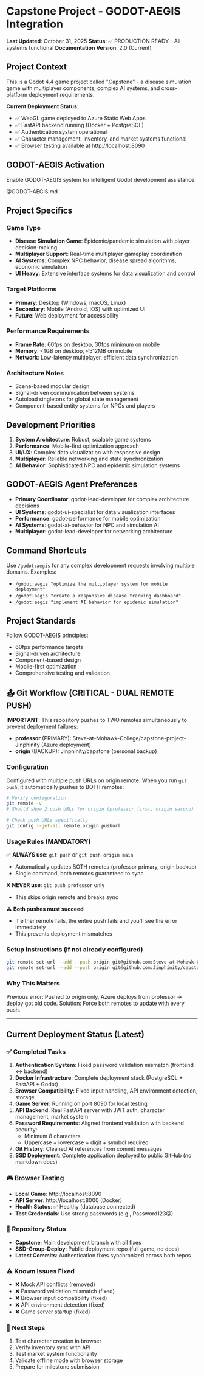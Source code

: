 # Capstone Project - GODOT-AEGIS Integration

**Last Updated**: October 31, 2025
**Status**: ✅ PRODUCTION READY - All systems functional
**Documentation Version**: 2.0 (Current)

## Project Context
This is a Godot 4.4 game project called "Capstone" - a disease simulation game with multiplayer components, complex AI systems, and cross-platform deployment requirements.

**Current Deployment Status**:
- ✅ WebGL game deployed to Azure Static Web Apps
- ✅ FastAPI backend running (Docker + PostgreSQL)
- ✅ Authentication system operational
- ✅ Character management, inventory, and market systems functional
- ✅ Browser testing available at http://localhost:8090

## GODOT-AEGIS Activation
Enable GODOT-AEGIS system for intelligent Godot development assistance:

@GODOT-AEGIS.md

## Project Specifics

### Game Type
- **Disease Simulation Game**: Epidemic/pandemic simulation with player decision-making
- **Multiplayer Support**: Real-time multiplayer gameplay coordination
- **AI Systems**: Complex NPC behavior, disease spread algorithms, economic simulation
- **UI Heavy**: Extensive interface systems for data visualization and control

### Target Platforms
- **Primary**: Desktop (Windows, macOS, Linux)
- **Secondary**: Mobile (Android, iOS) with optimized UI
- **Future**: Web deployment for accessibility

### Performance Requirements
- **Frame Rate**: 60fps on desktop, 30fps minimum on mobile
- **Memory**: <1GB on desktop, <512MB on mobile
- **Network**: Low-latency multiplayer, efficient data synchronization

### Architecture Notes
- Scene-based modular design
- Signal-driven communication between systems
- Autoload singletons for global state management
- Component-based entity systems for NPCs and players

## Development Priorities

1. **System Architecture**: Robust, scalable game systems
2. **Performance**: Mobile-first optimization approach
3. **UI/UX**: Complex data visualization with responsive design
4. **Multiplayer**: Reliable networking and state synchronization
5. **AI Behavior**: Sophisticated NPC and epidemic simulation systems

## GODOT-AEGIS Agent Preferences

- **Primary Coordinator**: godot-lead-developer for complex architecture decisions
- **UI Systems**: godot-ui-specialist for data visualization interfaces
- **Performance**: godot-performance for mobile optimization
- **AI Systems**: godot-ai-behavior for NPC and simulation AI
- **Multiplayer**: godot-lead-developer for networking architecture

## Command Shortcuts

Use `/godot:aegis` for any complex development requests involving multiple domains. Examples:
- `/godot:aegis "optimize the multiplayer system for mobile deployment"`
- `/godot:aegis "create a responsive disease tracking dashboard"`
- `/godot:aegis "implement AI behavior for epidemic simulation"`

## Project Standards

Follow GODOT-AEGIS principles:
- 60fps performance targets
- Signal-driven architecture
- Component-based design
- Mobile-first optimization
- Comprehensive testing and validation

## 📤 Git Workflow (CRITICAL - DUAL REMOTE PUSH)

**IMPORTANT**: This repository pushes to TWO remotes simultaneously to prevent deployment failures:
- **professor** (PRIMARY): Steve-at-Mohawk-College/capstone-project-Jinphinity (Azure deployment)
- **origin** (BACKUP): Jinphinity/capstone (personal backup)

### Configuration
Configured with multiple push URLs on origin remote. When you run `git push`, it automatically pushes to BOTH remotes:

```bash
# Verify configuration
git remote -v
# Should show 2 push URLs for origin (professor first, origin second)

# Check push URLs specifically
git config --get-all remote.origin.pushurl
```

### Usage Rules (MANDATORY)
✅ **ALWAYS use**: `git push` or `git push origin main`
- Automatically updates BOTH remotes (professor primary, origin backup)
- Single command, both remotes guaranteed to sync

❌ **NEVER use**: `git push professor` only
- This skips origin remote and breaks sync

⚠️ **Both pushes must succeed**
- If either remote fails, the entire push fails and you'll see the error immediately
- This prevents deployment mismatches

### Setup Instructions (if not already configured)
```bash
git remote set-url --add --push origin git@github.com:Steve-at-Mohawk-College/capstone-project-Jinphinity.git
git remote set-url --add --push origin git@github.com:Jinphinity/capstone.git
```

### Why This Matters
Previous error: Pushed to origin only, Azure deploys from professor → deploy got old code.
Solution: Force both remotes to update with every push.

---

## Current Deployment Status (Latest)

### ✅ Completed Tasks
1. **Authentication System**: Fixed password validation mismatch (frontend ↔ backend)
2. **Docker Infrastructure**: Complete deployment stack (PostgreSQL + FastAPI + Godot)
3. **Browser Compatibility**: Fixed input handling, API environment detection, storage
4. **Game Server**: Running on port 8090 for local testing
5. **API Backend**: Real FastAPI server with JWT auth, character management, market system
6. **Password Requirements**: Aligned frontend validation with backend security:
   - Minimum 8 characters
   - Uppercase + lowercase + digit + symbol required
7. **Git History**: Cleaned AI references from commit messages
8. **SSD Deployment**: Complete application deployed to public GitHub (no markdown docs)

### 🎮 Browser Testing
- **Local Game**: http://localhost:8090
- **API Server**: http://localhost:8000 (Docker)
- **Health Status**: ✅ Healthy (database connected)
- **Test Credentials**: Use strong passwords (e.g., Password123@)

### 🔧 Repository Status
- **Capstone**: Main development branch with all fixes
- **SSD-Group-Deploy**: Public deployment repo (full game, no docs)
- **Latest Commits**: Authentication fixes synchronized across both repos

### ⚠️ Known Issues Fixed
- ❌ Mock API conflicts (removed)
- ❌ Password validation mismatch (fixed)
- ❌ Browser input compatibility (fixed)
- ❌ API environment detection (fixed)
- ❌ Game server startup (fixed)

### 🎯 Next Steps
1. Test character creation in browser
2. Verify inventory sync with API
3. Test market system functionality
4. Validate offline mode with browser storage
5. Prepare for milestone submission